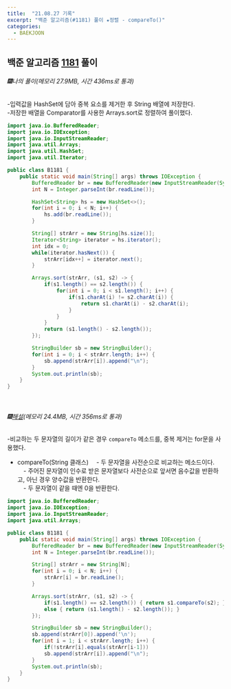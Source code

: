 ```yaml
---
title:  "21.08.27 기록"
excerpt: "백준 알고리즘(#1181) 풀이 ★정렬 - compareTo()"
categories:
  - BAEKJOON
---
```



## 백준 알고리즘 [1181](https://www.acmicpc.net/problem/1181) 풀이

###### 🎆나의 풀이(메모리 27.9MB, 시간 436ms로 통과)<br/>
-입력값을 HashSet에 담아 중복 요소를 제거한 후 String 배열에 저장한다.<br>
-저장한 배열을 Comparator를 사용한 Arrays.sort로 정렬하여 풀이했다.<br>

```java
import java.io.BufferedReader;
import java.io.IOException;
import java.io.InputStreamReader;
import java.util.Arrays;
import java.util.HashSet;
import java.util.Iterator;

public class B1181 {
    public static void main(String[] args) throws IOException {
        BufferedReader br = new BufferedReader(new InputStreamReader(System.in));
        int N = Integer.parseInt(br.readLine());

        HashSet<String> hs = new HashSet<>();
        for(int i = 0; i < N; i++) {
            hs.add(br.readLine());
        }

        String[] strArr = new String[hs.size()];
        Iterator<String> iterator = hs.iterator();
        int idx = 0;
        while(iterator.hasNext()) {
            strArr[idx++] = iterator.next();
        }

        Arrays.sort(strArr, (s1, s2) -> {
            if(s1.length() == s2.length()) {
                for(int i = 0; i < s1.length(); i++) {
                    if(s1.charAt(i) != s2.charAt(i)) {
                        return s1.charAt(i) - s2.charAt(i);
                    }
                }
            }
            return (s1.length() - s2.length());
        });

        StringBuilder sb = new StringBuilder();
        for(int i = 0; i < strArr.length; i++) {
            sb.append(strArr[i]).append("\n");
        }
        System.out.println(sb);
    }
}
```
<br>

###### 🎆[해설]()(메모리 24.4MB, 시간 356ms로 통과)<br/>
-비교하는 두 문자열의 길이가 같은 경우 `compareTo` 메소드를, 중복 제거는 for문을 사용했다.<br>

* compareTo(String 클래스)
　- 두 문자열을 사전순으로 비교하는 메소드이다.<br>
　- 주어진 문자열이 인수로 받은 문자열보다 사전순으로 앞서면 음수값을 반환하고, 아닌 경우 양수값을 반환한다.<br>
　- 두 문자열이 같을 때엔 0을 반환한다.<br>

```java
import java.io.BufferedReader;
import java.io.IOException;
import java.io.InputStreamReader;
import java.util.Arrays;

public class B1181 {
    public static void main(String[] args) throws IOException {
        BufferedReader br = new BufferedReader(new InputStreamReader(System.in));
        int N = Integer.parseInt(br.readLine());

        String[] strArr = new String[N];
        for(int i = 0; i < N; i++) {
            strArr[i] = br.readLine();
        }

        Arrays.sort(strArr, (s1, s2) -> {
            if(s1.length() == s2.length()) { return s1.compareTo(s2); }
            else { return (s1.length() - s2.length()); }
        });

        StringBuilder sb = new StringBuilder();
        sb.append(strArr[0]).append('\n');
        for(int i = 1; i < strArr.length; i++) {
            if(!strArr[i].equals(strArr[i-1]))
            sb.append(strArr[i]).append("\n");
        }
        System.out.println(sb);
    }
}
```

